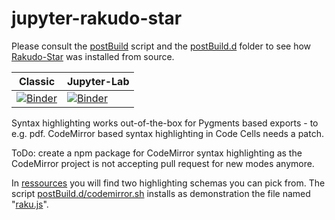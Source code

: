 # jupyter-rakudo-star
Please consult the [postBuild](postBuild) script and the [postBuild.d](postBuild.d) folder to see how [Rakudo-Star](https://rakudo.org/star/source) was installed from source.

|Classic|Jupyter-Lab|
|--|--|
|[![Binder](https://mybinder.org/badge_logo.svg)](https://mybinder.org/v2/gh/rcmlz/jupyter-rakudo-star/nbgitpuller)|[![Binder](https://mybinder.org/badge_logo.svg)](https://mybinder.org/v2/gh/rcmlz/jupyter-rakudo-star/nbgitpuller?urlpath=lab)|

Syntax highlighting works out-of-the-box for Pygments based exports - to e.g. pdf. CodeMirror based syntax highlighting in Code Cells needs a patch.

ToDo: create a npm package for CodeMirror syntax highlighting as the CodeMirror project is not accepting pull request for new modes anymore.

In [ressources](ressources) you will find two highlighting schemas you can pick from. The script [postBuild.d/codemirror.sh](postBuild.d/codemirror.sh) installs as demonstration the file named "[raku.js](ressources/raku.js)".  
